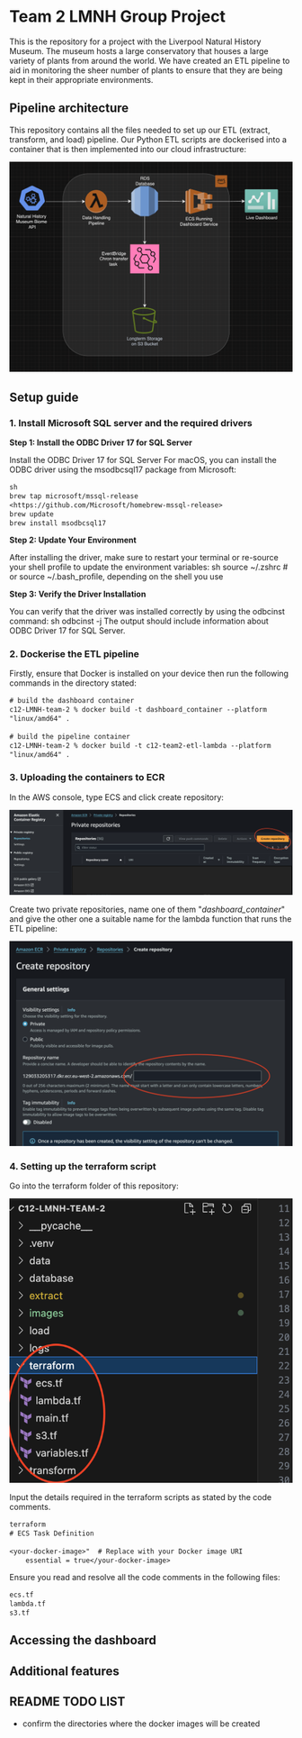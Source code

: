 # Team 2 LMNH Group Project

This is the repository for a project with the Liverpool Natural History Museum. The museum hosts a large conservatory that houses a large variety of plants from around the world. We have created an ETL pipeline to aid in monitoring the sheer number of plants to ensure that they are being kept in their appropriate environments.

## Pipeline architecture

This repository contains all the files needed to set up our ETL (extract, transform, and load) pipeline. Our Python ETL scripts are dockerised into a container that is then implemented into our cloud infrastructure:

![alt text](images/architecture.png)

## Setup guide

### 1\. Install Microsoft SQL server and the required drivers

**Step 1: Install the ODBC Driver 17 for SQL Server**

Install the ODBC Driver 17 for SQL Server For macOS, you can install the ODBC driver using the msodbcsql17 package from Microsoft:

```
sh 
brew tap microsoft/mssql-release <https://github.com/Microsoft/homebrew-mssql-release> 
brew update 
brew install msodbcsql17
```

**Step 2: Update Your Environment**

After installing the driver, make sure to restart your terminal or re-source your shell profile to update the environment variables: sh source ~/.zshrc # or source ~/.bash_profile, depending on the shell you use

**Step 3: Verify the Driver Installation**

You can verify that the driver was installed correctly by using the odbcinst command: sh odbcinst -j The output should include information about ODBC Driver 17 for SQL Server.

### 2\. Dockerise the ETL pipeline

Firstly, ensure that Docker is installed on your device then run the following commands in the directory stated:

```
# build the dashboard container
c12-LMNH-team-2 % docker build -t dashboard_container --platform "linux/amd64" . 

# build the pipeline container
c12-LMNH-team-2 % docker build -t c12-team2-etl-lambda --platform "linux/amd64" .
```

### 3\. Uploading the containers to ECR

In the AWS console, type ECS and click create repository:

![Click create repository in AWS ECR](images/ECR.png)

Create two private repositories, name one of them "_dashboard_container_" and give the other one a suitable name for the lambda function that runs the ETL pipeline:

![Create a private repository in ECR](images/ECR2.png)

### 4\. Setting up the terraform script

Go into the terraform folder of this repository:

![alt text](images/terraform_folder.png)

Input the details required in the terraform scripts as stated by the code comments.

```
terraform
# ECS Task Definition

<your-docker-image>"  # Replace with your Docker image URI
    essential = true</your-docker-image>
```

Ensure you read and resolve all the code comments in the following files:

```
ecs.tf
lambda.tf
s3.tf
```

## Accessing the dashboard

## Additional features

## README TODO LIST

- confirm the directories where the docker images will be created
